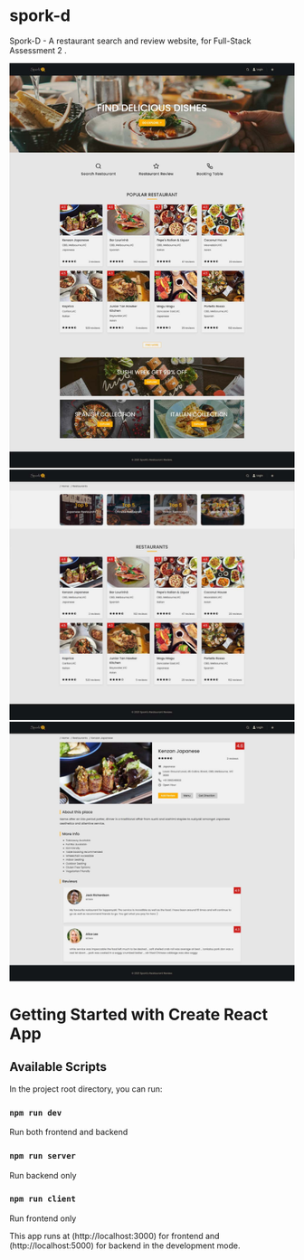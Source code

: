 # spork-d
Spork-D - A restaurant search and review website, for Full-Stack Assessment 2 .

![Codedash-MERN-stack-app](https://github.com/Edgarwu1984/spork-d/blob/master/client/public/images/sporkd_01.jpg?raw=true)
![Codedash-MERN-stack-app](https://github.com/Edgarwu1984/spork-d/blob/master/client/public/images/sporkd_02.jpg?raw=true)
![Codedash-MERN-stack-app](https://github.com/Edgarwu1984/spork-d/blob/master/client/public/images/sporkd_03.jpg?raw=true)

# Getting Started with Create React App


## Available Scripts

In the project root directory, you can run:

### `npm run dev`

Run both frontend and backend

### `npm run server`

Run backend only

### `npm run client`

Run frontend only

This app runs at (http://localhost:3000) for frontend and (http://localhost:5000) for backend in the development mode.

